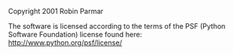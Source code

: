 Copyright 2001 Robin Parmar

The software is licensed according to the terms of the PSF (Python Software Foundation) license found here: http://www.python.org/psf/license/